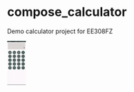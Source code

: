 # compose_calculator
Demo calculator project for EE308FZ

<img src="https://github.com/utf8-coding/compose_calculator/blob/main/blog%20res/calc_rec.gif?raw=true" style="zoom:10%;">
